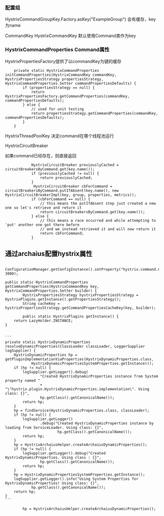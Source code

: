 
### 配置组

HystrixCommandGroupKey.Factory.asKey("ExampleGroup")
会有缓存，key为name

CommandKey
HystrixCommandKey 默认使用Command类作为key


### HystrixCommandProperties Command属性
HystrixPropertiesFactory提供了以commandKey为键的缓存
```
    private static HystrixCommandProperties initCommandProperties(HystrixCommandKey commandKey, HystrixPropertiesStrategy propertiesStrategy, HystrixCommandProperties.Setter commandPropertiesDefaults) {
        if (propertiesStrategy == null) {
            return HystrixPropertiesFactory.getCommandProperties(commandKey, commandPropertiesDefaults);
        } else {
            // used for unit testing
            return propertiesStrategy.getCommandProperties(commandKey, commandPropertiesDefaults);
        }
    }
```


HystrixThreadPoolKey 决定command在哪个线程池运行





HystrixCircuitBreaker 

如果command已经存在，则直接返回

```
            HystrixCircuitBreaker previouslyCached = circuitBreakersByCommand.get(key.name());
            if (previouslyCached != null) {
                return previouslyCached;
            }
			 HystrixCircuitBreaker cbForCommand = circuitBreakersByCommand.putIfAbsent(key.name(), new HystrixCircuitBreakerImpl(key, group, properties, metrics));
            if (cbForCommand == null) {
                // this means the putIfAbsent step just created a new one so let's retrieve and return it
                return circuitBreakersByCommand.get(key.name());
            } else {
                // this means a race occurred and while attempting to 'put' another one got there before
                // and we instead retrieved it and will now return it
                return cbForCommand;
            }

```

## 通过archaius配置hystrix属性


``` ConfigurationManager.getConfigInstance().setProperty("hystrix.threadpool.default.coreSize", 8);
        ConfigurationManager.getConfigInstance().setProperty("hystrix.command.CreditCardCommand.execution.isolation.thread.timeoutInMilliseconds", 3000);
```

```
public static HystrixCommandProperties getCommandProperties(HystrixCommandKey key, HystrixCommandProperties.Setter builder) {
        HystrixPropertiesStrategy hystrixPropertiesStrategy = HystrixPlugins.getInstance().getPropertiesStrategy();
        String cacheKey = hystrixPropertiesStrategy.getCommandPropertiesCacheKey(key, builder);
```
		
		
		    public static HystrixPlugins getInstance() {
        return LazyHolder.INSTANCE;
    }
	
	
	```
	private static HystrixDynamicProperties resolveDynamicProperties(ClassLoader classLoader, LoggerSupplier logSupplier) {
        HystrixDynamicProperties hp = getPluginImplementationViaProperties(HystrixDynamicProperties.class, 
                HystrixDynamicPropertiesSystemProperties.getInstance());
        if (hp != null) {
            logSupplier.getLogger().debug(
                    "Created HystrixDynamicProperties instance from System property named "
                    + "\"hystrix.plugin.HystrixDynamicProperties.implementation\". Using class: {}", 
                    hp.getClass().getCanonicalName());
            return hp;
        }
        hp = findService(HystrixDynamicProperties.class, classLoader);
        if (hp != null) {
            logSupplier.getLogger()
                    .debug("Created HystrixDynamicProperties instance by loading from ServiceLoader. Using class: {}", 
                            hp.getClass().getCanonicalName());
            return hp;
        }
        hp = HystrixArchaiusHelper.createArchaiusDynamicProperties();
        if (hp != null) {
            logSupplier.getLogger().debug("Created HystrixDynamicProperties. Using class : {}", 
                    hp.getClass().getCanonicalName());
            return hp;
        }
        hp = HystrixDynamicPropertiesSystemProperties.getInstance();
        logSupplier.getLogger().info("Using System Properties for HystrixDynamicProperties! Using class: {}", 
                hp.getClass().getCanonicalName());
        return hp;
    }
	```
	
	        hp = HystrixArchaiusHelper.createArchaiusDynamicProperties();

